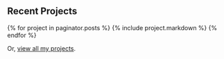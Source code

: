 <section class="prjs">
  <h2>Recent Projects</h2>

  {% for project in paginator.posts %}
    {% include project.markdown %}
  {% endfor %}

  <p>
    Or, <a href="/projects/">view all my projects</a>.
  </p>
</section>

